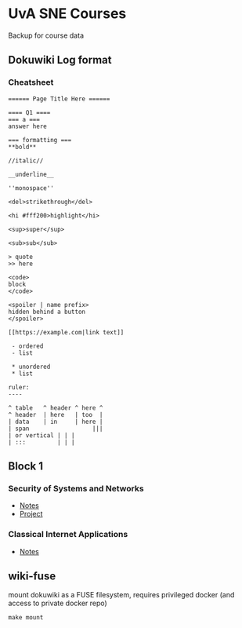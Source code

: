 # UvA SNE Courses

Backup for course data

## Dokuwiki Log format

### Cheatsheet

```
====== Page Title Here ======

==== Q1 ====
=== a ===
answer here

=== formatting ===
**bold**

//italic//

__underline__

''monospace''

<del>strikethrough</del>

<hi #fff200>highlight</hi>

<sup>super</sup>

<sub>sub</sub>

> quote
>> here

<code>
block
</code>

<spoiler | name prefix>
hidden behind a button
</spoiler>

[[https://example.com|link text]]

 - ordered
 - list

 * unordered
 * list

ruler:
----

^ table   ^ header ^ here ^
^ header  | here   | too  |
| data    | in     | here |
| span                  |||
| or vertical | | |
| :::         | | |

```

## Block 1

### Security of Systems and Networks

- [Notes](ssn)
- [Project](https://github.com/seankhliao/uva-sne-ssn-project)

### Classical Internet Applications

- [Notes](cia)

## wiki-fuse

mount dokuwiki as a FUSE filesystem,
requires privileged docker (and access to private docker repo)

```
make mount
```
